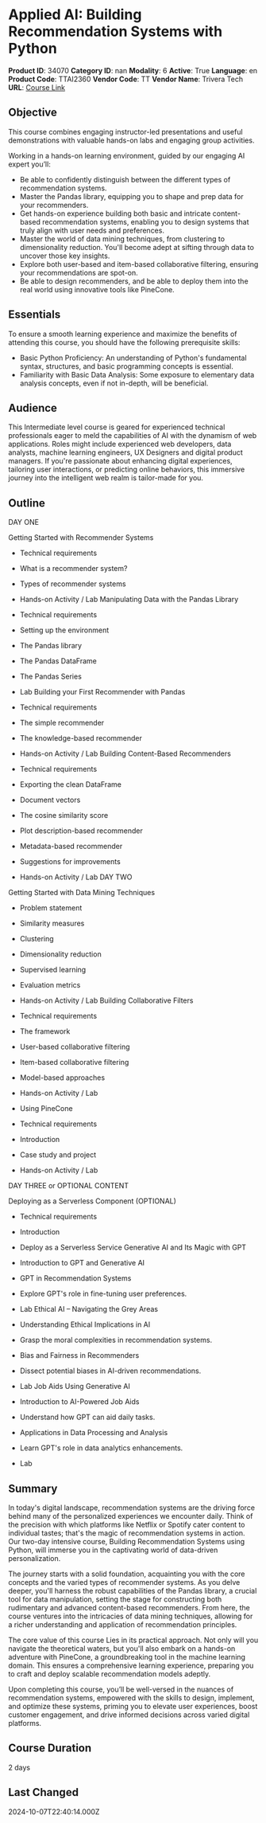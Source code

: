 # Applied AI: Building Recommendation Systems with Python

**Product ID**: 34070
**Category ID**: nan
**Modality**: 6
**Active**: True
**Language**: en
**Product Code**: TTAI2360
**Vendor Code**: TT
**Vendor Name**: Trivera Tech
**URL**: [Course Link](https://www.fastlaneus.com/course/triveratech-ttai2360)

## Objective
This course combines engaging instructor-led presentations and useful demonstrations with valuable hands-on labs and engaging group activities.

Working in a hands-on learning environment, guided by our engaging AI expert you’ll:



- Be able to confidently distinguish between the different types of recommendation systems.
- Master the Pandas library, equipping you to shape and prep data for your recommenders.
- Get hands-on experience building both basic and intricate content-based recommendation systems, enabling you to design systems that truly align with user needs and preferences.
- Master the world of data mining techniques, from clustering to dimensionality reduction. You'll become adept at sifting through data to uncover those key insights.
- Explore both user-based and item-based collaborative filtering, ensuring your recommendations are spot-on.
- Be able to design recommenders, and be able to deploy them into the real world using innovative tools like PineCone.

## Essentials
To ensure a smooth learning experience and maximize the benefits of attending this course, you should have the following prerequisite skills:



- Basic Python Proficiency: An understanding of Python's fundamental syntax, structures, and basic programming concepts is essential.
- Familiarity with Basic Data Analysis: Some exposure to elementary data analysis concepts, even if not in-depth, will be beneficial.

## Audience
This Intermediate level course is geared for experienced technical professionals eager to meld the capabilities of AI with the dynamism of web applications. Roles might include experienced web developers, data analysts, machine learning engineers, UX Designers and digital product managers. If you're passionate about enhancing digital experiences, tailoring user interactions, or predicting online behaviors, this immersive journey into the intelligent web realm is tailor-made for you.

## Outline
DAY ONE


Getting Started with Recommender Systems



- Technical requirements
- What is a recommender system?
- Types of recommender systems
- Hands-on Activity / Lab
Manipulating Data with the Pandas Library



- Technical requirements
- Setting up the environment
- The Pandas library
- The Pandas DataFrame
- The Pandas Series
- Lab
Building your First Recommender with Pandas



- Technical requirements
- The simple recommender
- The knowledge-based recommender
- Hands-on Activity / Lab
Building Content-Based Recommenders



- Technical requirements
- Exporting the clean DataFrame
- Document vectors
- The cosine similarity score
- Plot description-based recommender
- Metadata-based recommender
- Suggestions for improvements
- Hands-on Activity / Lab
DAY TWO


Getting Started with Data Mining Techniques



- Problem statement
- Similarity measures
- Clustering
- Dimensionality reduction
- Supervised learning
- Evaluation metrics
- Hands-on Activity / Lab
Building Collaborative Filters



- Technical requirements
- The framework
- User-based collaborative filtering
- Item-based collaborative filtering
- Model-based approaches
- Hands-on Activity / Lab
- Using PineCone
- Technical requirements
- Introduction
- Case study and project
- Hands-on Activity / Lab

DAY THREE or OPTIONAL CONTENT


Deploying as a Serverless Component (OPTIONAL)



- Technical requirements
- Introduction
- Deploy as a Serverless Service
Generative AI and Its Magic with GPT



- Introduction to GPT and Generative AI
- GPT in Recommendation Systems
- Explore GPT's role in fine-tuning user preferences.
- Lab
Ethical AI – Navigating the Grey Areas



- Understanding Ethical Implications in AI
- Grasp the moral complexities in recommendation systems.
- Bias and Fairness in Recommenders
- Dissect potential biases in AI-driven recommendations.
- Lab
Job Aids Using Generative AI



- Introduction to AI-Powered Job Aids
- Understand how GPT can aid daily tasks.
- Applications in Data Processing and Analysis
- Learn GPT's role in data analytics enhancements.
- Lab

## Summary
In today's digital landscape, recommendation systems are the driving force behind many of the personalized experiences we encounter daily. Think of the precision with which platforms like Netflix or Spotify cater content to individual tastes; that's the magic of recommendation systems in action. Our two-day intensive course, Building Recommendation Systems using Python, will immerse you in the captivating world of data-driven personalization.

The journey starts with a solid foundation, acquainting you with the core concepts and the varied types of recommender systems. As you delve deeper, you'll harness the robust capabilities of the Pandas library, a crucial tool for data manipulation, setting the stage for constructing both rudimentary and advanced content-based recommenders. From here, the course ventures into the intricacies of data mining techniques, allowing for a richer understanding and application of recommendation principles.

The core value of this course Lies in its practical approach. Not only will you navigate the theoretical waters, but you'll also embark on a hands-on adventure with PineCone, a groundbreaking tool in the machine learning domain. This ensures a comprehensive learning experience, preparing you to craft and deploy scalable recommendation models adeptly.

Upon completing this course, you’ll be well-versed in the nuances of recommendation systems, empowered with the skills to design, implement, and optimize these systems, priming you to elevate user experiences, boost customer engagement, and drive informed decisions across varied digital platforms.

## Course Duration
2 days

## Last Changed
2024-10-07T22:40:14.000Z
